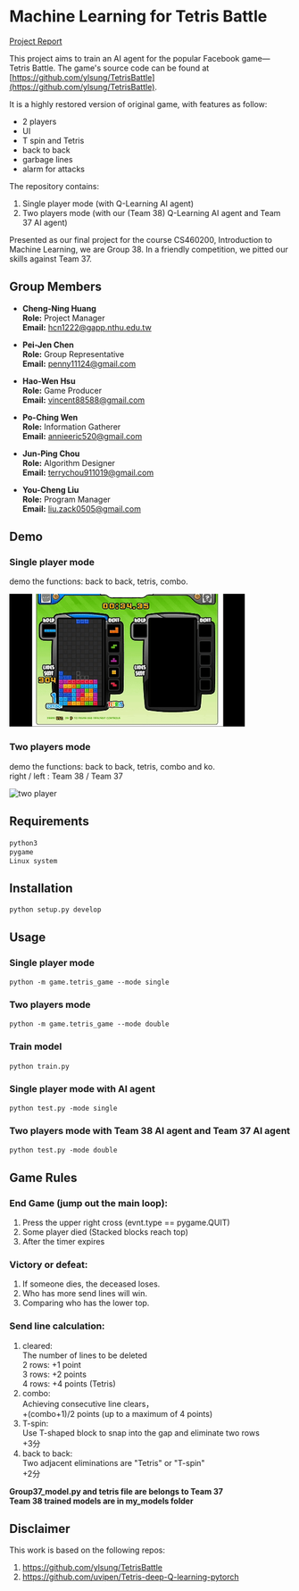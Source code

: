 # Machine Learning for Tetris Battle

[Project Report](./Team38%20report.pdf)

This project aims to train an AI agent for the popular Facebook game—Tetris Battle. The game's source code can be found at [https://github.com/ylsung/TetrisBattle](https://github.com/ylsung/TetrisBattle).

It is a highly restored version of original game, with features as follow: <br/>
- 2 players <br/>
- UI  <br/>
- T spin and Tetris <br/>
- back to back <br/>
- garbage lines <br/>
- alarm for attacks <br/>

The repository contains:

1. Single player mode (with Q-Learning AI agent)
2. Two players mode (with our (Team 38) Q-Learning AI agent and Team 37 AI agent)

Presented as our final project for the course CS460200, Introduction to Machine Learning, we are Group 38. In a friendly competition, we pitted our skills against Team 37.

## Group Members

- **Cheng-Ning Huang**  
  **Role:** Project Manager  
  **Email:** hcn1222@gapp.nthu.edu.tw  

- **Pei-Jen Chen**  
  **Role:** Group Representative  
  **Email:** penny11124@gmail.com  

- **Hao-Wen Hsu**  
  **Role:** Game Producer  
  **Email:** vincent88588@gmail.com  

- **Po-Ching Wen**  
  **Role:** Information Gatherer  
  **Email:** annieeric520@gmail.com  

- **Jun-Ping Chou**  
  **Role:** Algorithm Designer  
  **Email:** terrychou911019@gmail.com  

- **You-Cheng Liu**  
  **Role:** Program Manager  
  **Email:** liu.zack0505@gmail.com  

## **Demo**

### Single player mode

demo the functions: back to back, tetris, combo.

![single player](imgs/single_demo.gif)

### Two players mode

demo the functions: back to back, tetris, combo and ko. <br/>
right / left : Team 38 / Team 37

![two player](imgs/double_demo.gif)

## **Requirements**
```
python3 
pygame 
Linux system 
```

## **Installation**
```
python setup.py develop
```

## **Usage**

### Single player mode

```
python -m game.tetris_game --mode single
```

### Two players mode

```
python -m game.tetris_game --mode double
```
### Train model

```
python train.py
```

### Single player mode with AI agent
```
python test.py -mode single
```

### Two players mode with Team 38 AI agent and Team 37 AI agent
```
python test.py -mode double
```

## **Game Rules**

### End Game (jump out the main loop): <br/>

1. Press the upper right cross (evnt.type == pygame.QUIT) <br/>
2. Some player died (Stacked blocks reach top) <br/>
3. After the timer expires <br/>
### Victory or defeat: <br/>

1. If someone dies, the deceased loses. <br/>
2. Who has more send lines will win. <br/>
3. Comparing who has the lower top. <br/>
### Send line calculation: <br/>

1. cleared: <br/>
The number of lines to be deleted <br/>
2 rows: +1 point <br/>
3 rows: +2 points <br/>
4 rows: +4 points (Tetris) <br/>
2. combo: <br/>
Achieving consecutive line clears， <br/>
+(combo+1)/2 points (up to a maximum of 4 points) <br/>
3. T-spin: <br/>
Use T-shaped block to snap into the gap and eliminate two rows <br/>
+3分 <br/>
4. back to back: <br/>
Two adjacent eliminations are "Tetris" or "T-spin" <br/>
+2分 <br/>

**Group37_model.py and tetris file are belongs to Team 37**<br/>
**Team 38 trained models are in my_models folder**


## **Disclaimer**

This work is based on the following repos: <br/>
1. https://github.com/ylsung/TetrisBattle
2. https://github.com/uvipen/Tetris-deep-Q-learning-pytorch
